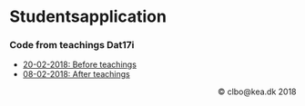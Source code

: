 # Studentsapplication
### Code from teachings Dat17i

* [20-02-2018: Before teachings](https://github.com/Dat17i/studentsapplication/tree/bf_20_02_2018)    
* [08-02-2018: After teachings](https://github.com/Dat17i/studentsapplication/tree/at_8_2_2018)    


<div style="text-align: right">
&copy; clbo@kea.dk  2018
</div>